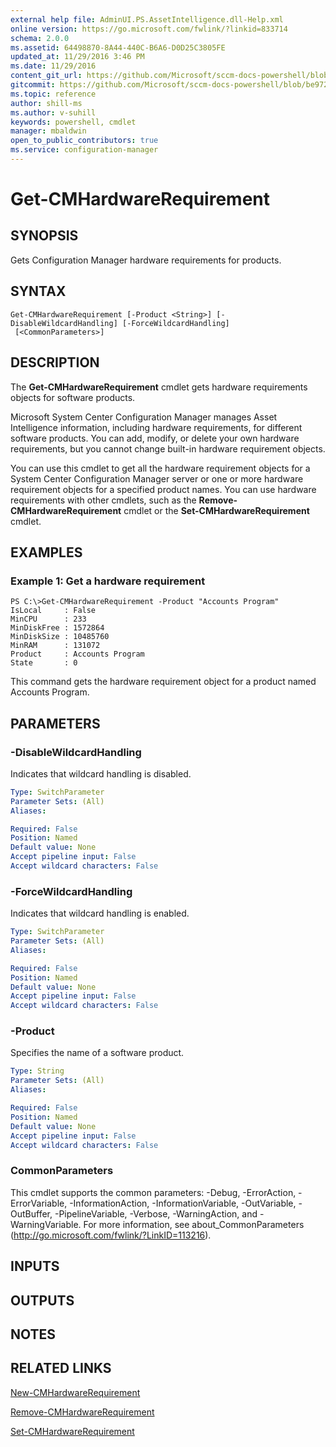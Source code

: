 ```yaml
---
external help file: AdminUI.PS.AssetIntelligence.dll-Help.xml
online version: https://go.microsoft.com/fwlink/?linkid=833714
schema: 2.0.0
ms.assetid: 64498870-8A44-440C-B6A6-D0D25C3805FE
updated_at: 11/29/2016 3:46 PM
ms.date: 11/29/2016
content_git_url: https://github.com/Microsoft/sccm-docs-powershell/blob/master/sccm-cmdlets/ConfigurationManager/vlatest/Get-CMHardwareRequirement.md
gitcommit: https://github.com/Microsoft/sccm-docs-powershell/blob/be9723fe908914c0e1ed2689b3ffaa3b56f1b53b/sccm-cmdlets/ConfigurationManager/vlatest/Get-CMHardwareRequirement.md
ms.topic: reference
author: shill-ms
ms.author: v-suhill
keywords: powershell, cmdlet
manager: mbaldwin
open_to_public_contributors: true
ms.service: configuration-manager
---
```


# Get-CMHardwareRequirement

## SYNOPSIS
Gets Configuration Manager hardware requirements for products.

## SYNTAX

```
Get-CMHardwareRequirement [-Product <String>] [-DisableWildcardHandling] [-ForceWildcardHandling]
 [<CommonParameters>]
```

## DESCRIPTION
The **Get-CMHardwareRequirement** cmdlet gets hardware requirements objects for software products.

Microsoft System Center Configuration Manager manages Asset Intelligence information, including hardware requirements, for different software products.
You can add, modify, or delete your own hardware requirements, but you cannot change built-in hardware requirement objects.

You can use this cmdlet to get all the hardware requirement objects for a System Center Configuration Manager server or one or more hardware requirement objects for a specified product names.
You can use hardware requirements with other cmdlets, such as the **Remove-CMHardwareRequirement** cmdlet or the **Set-CMHardwareRequirement** cmdlet.

## EXAMPLES

### Example 1: Get a hardware requirement
```
PS C:\>Get-CMHardwareRequirement -Product "Accounts Program"
IsLocal     : False
MinCPU      : 233
MinDiskFree : 1572864
MinDiskSize : 10485760
MinRAM      : 131072
Product     : Accounts Program
State       : 0
```

This command gets the hardware requirement object for a product named Accounts Program.

## PARAMETERS

### -DisableWildcardHandling
Indicates that wildcard handling is disabled.

```yaml
Type: SwitchParameter
Parameter Sets: (All)
Aliases: 

Required: False
Position: Named
Default value: None
Accept pipeline input: False
Accept wildcard characters: False
```

### -ForceWildcardHandling
Indicates that wildcard handling is enabled.

```yaml
Type: SwitchParameter
Parameter Sets: (All)
Aliases: 

Required: False
Position: Named
Default value: None
Accept pipeline input: False
Accept wildcard characters: False
```

### -Product
Specifies the name of a software product.

```yaml
Type: String
Parameter Sets: (All)
Aliases: 

Required: False
Position: Named
Default value: None
Accept pipeline input: False
Accept wildcard characters: False
```

### CommonParameters
This cmdlet supports the common parameters: -Debug, -ErrorAction, -ErrorVariable, -InformationAction, -InformationVariable, -OutVariable, -OutBuffer, -PipelineVariable, -Verbose, -WarningAction, and -WarningVariable. For more information, see about_CommonParameters (http://go.microsoft.com/fwlink/?LinkID=113216).

## INPUTS

## OUTPUTS

## NOTES

## RELATED LINKS

[New-CMHardwareRequirement](xref:ConfigurationManager/vlatest/New-CMHardwareRequirement.md)

[Remove-CMHardwareRequirement](xref:ConfigurationManager/vlatest/Remove-CMHardwareRequirement.md)

[Set-CMHardwareRequirement](xref:ConfigurationManager/vlatest/Set-CMHardwareRequirement.md)


